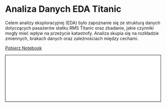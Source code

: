 # Analiza Danych EDA Titanic

Celem analizy eksploracyjnej (EDA) było zapoznanie się ze strukturą danych dotyczących pasażerów statku RMS Titanic oraz zbadanie, jakie czynniki mogły mieć wpływ na przeżycie katastrofy. Analiza skupia się na rozkładzie zmiennych, brakach danych oraz zależnościach między cechami.

<a href="C:\Users\knopp\Desktop\Portfolio\Roman__zadanie_domowe__modul_4_2__v2 (1).ipynb" class="md-button md-button--primary">Pobierz Notebook</a>

<iframe
    id="content"
    src="Roman__zadanie_domowe__modul_4_2__v2.html"
    width="100%"
    style="border:1px solid black;overflow:hidden;"
></iframe>
<script>
function resizeIframeToFitContent(iframe) {
    iframe.style.height = (iframe.contentWindow.document.documentElement.scrollHeight + 50) + "px";
    iframe.contentDocument.body.style["overflow"] = 'hidden';
}
window.addEventListener('load', function() {
    var iframe = document.getElementById('content');
    resizeIframeToFitContent(iframe);
});
window.addEventListener('resize', function() {
    var iframe = document.getElementById('content');
    resizeIframeToFitContent(iframe);
});
</script>